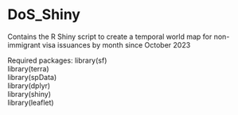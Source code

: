 # DoS_Shiny
Contains the R Shiny script to create a temporal world map for non-immigrant visa issuances by month since October 2023

Required packages:
  library(sf)<br>
  library(terra)<br>
  library(spData)<br>
  library(dplyr)<br>
  library(shiny)<br>
  library(leaflet)<br>
